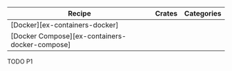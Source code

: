 | Recipe | Crates | Categories |
|--------|--------|------------|
| [Docker][ex-containers-docker] |  |  |
| [Docker Compose][ex-containers-docker-compose] |  |  |

<div class="hidden">
TODO P1
</div>
